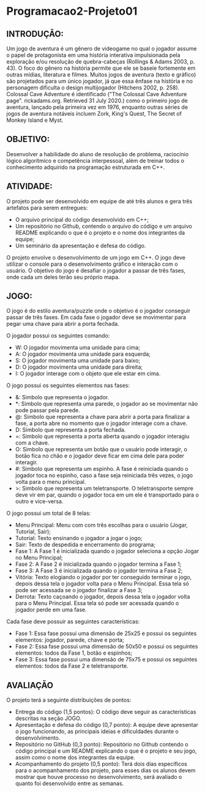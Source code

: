 # Programacao2-Projeto01

## INTRODUÇÃO:
Um jogo de aventura é um gênero de videogame no qual o jogador assume o papel de protagonista em uma história interativa impulsionada pela exploração e/ou resolução de quebra-cabeças (Rollings & Adams 2003, p. 43). O foco do gênero na história permite que ele se baseie fortemente em outras mídias, literatura e filmes. Muitos jogos de aventura (texto e gráfico) são projetados para um único jogador, já que essa ênfase na história e no personagem dificulta o design multijogador (Hitchens 2002, p. 258). Colossal Cave Adventure é identificado ("The Colossal Cave Adventure page". rickadams.org. Retrieved 31 July 2020.) como o primeiro jogo de aventura, lançado pela primeira vez em 1976, enquanto outras séries de jogos de aventura notáveis incluem Zork, King's Quest, The Secret of Monkey Island e Myst.

## OBJETIVO:
Desenvolver a habilidade do aluno de resolução de problema, raciocínio lógico algorítmico e competência interpessoal, além de treinar todos o conhecimento adquirido na programação estruturada em C++.

## ATIVIDADE:
O projeto pode ser desenvolvido em equipe de até três alunos e gera três artefatos para serem entregues:
  * O arquivo principal do código desenvolvido em C++;
  * Um repositório no Github, contendo o arquivo do código e um arquivo README explicando o que é o projeto e o nome dos integrantes da equipe;
  * Um seminário da apresentação e defesa do código.
  
O projeto envolve o desenvolvimento de um jogo em C++. O jogo deve utilizar o console para o desenvolvimento gráfico e interação com o usuário. O objetivo do jogo é desafiar o jogador a passar de três fases, onde cada um deles terão seu próprio mapa.

## JOGO:
O jogo é do estilo aventura/puzzle onde o objetivo é o jogador conseguir passar de três fases. Em cada fase o jogador deve se movimentar para pegar uma chave para abrir a porta fechada.

O jogador possui os seguintes comando:
  * W: O jogador movimenta uma unidade para cima;
  * A: O jogador movimenta uma unidade para esquerda;
  * S: O jogador movimenta uma unidade para baixo;
  * D: O jogador movimenta uma unidade para direita;
  * I: O jogador interage com o objeto que ele estar em cima.

O jogo possui os seguintes elementos nas fases:
  * &: Simbolo que representa o jogador.
  * *: Simbolo que representa uma parede, o jogador ao se movimentar não pode passar pela parede.
  * @: Simbolo que representa a chave para abrir a porta para finalizar a fase, a porta abre no momento que o jogador interage com a chave.
  * D: Simbolo que representa a porta fechada.
  * =: Simbolo que representa a porta aberta quando o jogador interagiu com a chave.
  * O: Simbolo que representa um botão que o usuário pode interagir, o botão fica no chão e o jogador deve ficar em cima dele para poder interagir.
  * #: Simbolo que representa um espinho. A fase é reiniciada quando o jogador toca no espinho, caso a fase seja reiniciada três vezes, o jogo volta para
  o menu principal.
  * \>: Simbolo que representa um teletransporte. O teletransporte sempre deve vir em par, quando o jogador toca em um ele é transportado para o outro e vice-versa.
  
O jogo possui um total de 8 telas:
  * Menu Principal: Menu com com três escolhas para o usuário (Jogar, Tutorial, Sair);
  * Tutorial: Texto ensinando o jogador a jogar o jogo;
  * Sair: Texto de despedida e encerramento do programa;
  * Fase 1: A Fase 1 é inicializada quando o jogador seleciona a opção Jogar no Menu Principal;
  * Fase 2: A Fase 2 é inicializada quando o jogador termina a Fase 1;
  * Fase 3: A Fase 3 é inicializada quando o jogador termina a Fase 2;
  * Vitória: Texto elogiando o jogador por ter conseguido terminar o jogo, depois dessa tela o jogador volta para o Menu Principal. Essa tela só pode ser acessada se o jogador finalizar a Fase 3;
  * Derrota: Texto caçoando o jogador, depois dessa tela o jogador volta para o Menu Principal. Essa tela só pode ser acessada quando o jogador perde em uma fase.
     
Cada fase deve possuir as seguintes características:
  * Fase 1: Essa fase possui uma dimensão de 25x25 e possui os seguintes elementos: jogador, parede, chave e porta;
  * Fase 2: Essa fase possui uma dimensão de 50x50 e possui os seguintes elementos: todos da Fase 1, botão e espinhos;
  * Fase 3: Essa fase possui uma dimensão de 75x75 e possui os seguintes elementos: todos da Fase 2 e teletransporte.

## AVALIAÇÃO
O projeto terá a seguinte distribuições de pontos:
  * Entrega do código (1,5 pontos): O código deve seguir as características descritas na seção JOGO.
  * Apresentação e defesa do código (0,7 ponto): A equipe deve apresentar o jogo funcionando, as principais ideias e dificuldades durante o desenvolvimento.
  * Repositório no GitHub (0,3 ponto): Repositório no Github contendo o código principal e um README explicando o que é o projeto e seu jogo, assim como o nome dos integrantes da equipe.
  * Acompanhamento do projeto (0,5 ponto): Terá dois dias específicos para o acompanhamento dos projeto, para esses dias os alunos devem mostrar que houve processo no desenvolvimento, será avaliado o quanto foi desenvolvido entre as semanas.
